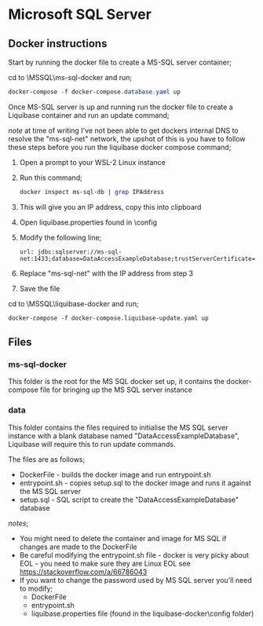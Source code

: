 # Microsoft SQL Server

## Docker instructions

Start by running the docker file to create a MS-SQL server container;

cd to \MSSQL\ms-sql-docker and run;

```powershell
docker-compose -f docker-compose.database.yaml up
```

Once MS-SQL server is up and running run the docker file to create a Liquibase container and run an update command;

*note* at time of writing I've not been able to get dockers internal DNS to resolve the "ms-sql-net" network, the upshot of this is you have to follow these steps before you run the liquibase docker compose command;

1. Open a prompt to your WSL-2 Linux instance

2. Run this command;

   ```bash
   docker inspect ms-sql-db | grep IPAddress
   ```

3. This will give you an IP address, copy this into clipboard

4. Open liquibase.properties found in \config

5. Modify the following line;

   ```
   url: jdbc:sqlserver://ms-sql-net:1433;database=DataAccessExampleDatabase;trustServerCertificate=true;
   ```

6. Replace "ms-sql-net" with the IP address from step 3

7. Save the file

cd to \MSSQL\liquibase-docker and run;

```
docker-compose -f docker-compose.liquibase-update.yaml up
```

## Files

### ms-sql-docker

This folder is the root for the MS SQL docker set up, it contains the docker-compose file for bringing up the MS SQL server instance

### data

This folder contains the files required to initialise the MS SQL server instance with a blank database named "DataAccessExampleDatabase", Liquibase will require this to run update commands.

The files are as follows;

- DockerFile - builds the docker image and run entrypoint.sh
- entrypoint.sh - copies setup.sql to the docker image and runs it against the MS SQL server
- setup.sql - SQL script to create the "DataAccessExampleDatabase" database

*notes*; 

- You might need to delete the container and image for MS SQL if changes are made to the DockerFile
- Be careful modifying the entrypoint.sh file - docker is very picky about EOL - you need to make sure they are Linux EOL see https://stackoverflow.com/a/66786043
- If you want to change the password used by MS SQL server you'll need to modify;
  - DockerFile
  - entrypoint.sh
  - liquibase.properties file (found in the liquibase-docker\config folder)